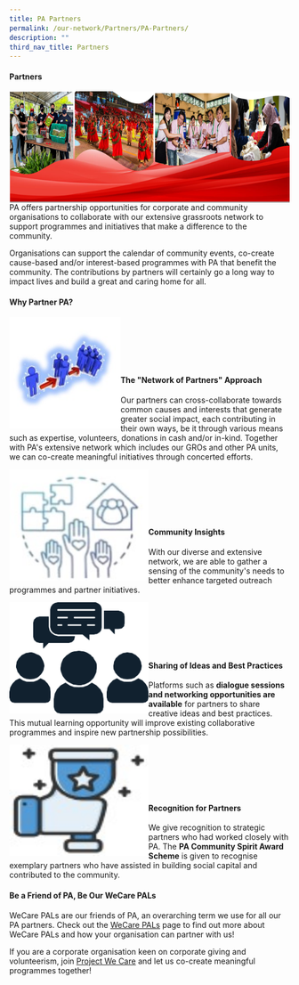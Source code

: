 ```yaml
---
title: PA Partners
permalink: /our-network/Partners/PA-Partners/
description: ""
third_nav_title: Partners
---
```

#### Partners
<img style="height:200px;width:700px"  align="left" src="/images/Our%20Network/Partners/banner%20for%20PA%20website%20partners.png"><br><br><br><br><br>

PA offers partnership opportunities for corporate and community organisations to collaborate with our extensive grassroots network to support programmes and initiatives that make a difference to the community.

Organisations can support the calendar of community events, co-create cause-based and/or interest-based programmes with PA that benefit the community. The contributions by partners will certainly go a long way to impact lives and build a great and caring home for all.

#### Why Partner PA?
<img style="height:200px;width:200px"  align="left" src="/images/Our%20Network/Partners/icon1.jpg"><br><br><br><br><br>

#### The "Network of Partners" Approach



Our partners can cross-collaborate towards common causes and interests that generate greater social impact, each contributing in their own ways, be it through various means such as expertise, volunteers, donations in cash and/or in-kind. Together with PA's extensive network which includes our GROs and other PA units, we can co-create meaningful initiatives through concerted efforts.

<img style="height:200px;width:250px" align="left" src="/images/Our%20Network/Partners/icon2.jpg"><br><br><br><br><br>

#### Community Insights

With our diverse and extensive network, we are able to gather a sensing of the community's needs to better enhance targeted outreach programmes and partner initiatives.

<img style="height:200px;width:250px" align="left" src="/images/Our%20Network/Partners/icon3.png"><br><br><br><br><br>

#### Sharing of Ideas and Best Practices
Platforms such as **dialogue sessions and networking opportunities are available** for partners to share creative ideas and best practices. This mutual learning opportunity will improve existing collaborative programmes and inspire new partnership possibilities.

<img style="height:200px;width:250px" align="left" src="/images/Our%20Network/Partners/icon4.jpg"><br><br><br><br><br>

#### Recognition for Partners

We give recognition to strategic partners who had worked closely with PA. The **PA Community Spirit Award Scheme** is given to recognise exemplary partners who have assisted in building social capital and contributed to the community.

#### Be a Friend of PA, Be Our WeCare PALs

WeCare PALs are our friends of PA, an overarching term we use for all our PA partners. Check out the [WeCare PALs](/our-network/Partners/WeCare-PALs) page to find out more about WeCare PALs and how your organisation can partner with us!



If you are a corporate organisation keen on corporate giving and volunteerism, join [Project We Care](/our-network/partners/project-we-care) and let us co-create meaningful programmes together!